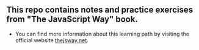 ## This repo contains notes and practice exercises from "The JavaScript Way" book.

* You can find more information about this learning path by visiting the official website [thejsway.net](https://thejsway.net/).
